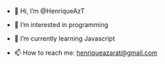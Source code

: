 - 👋 Hi, I’m @HenriqueAzT

- 👀 I’m interested in programming

- 🌱 I’m currently learning Javascript

- 📫 How to reach me: henriqueazarat@gmail.com
         
